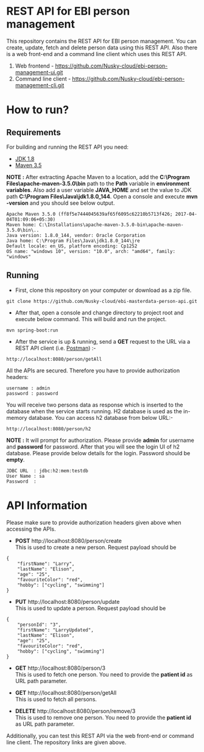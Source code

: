 # REST API for EBI person management

This repository contains the REST API for EBI person management. You can create, update, fetch and delete person data using this REST API. Also there is a web front-end and a command line client which uses this REST API.

1) Web frontend        - https://github.com/Nusky-cloud/ebi-person-management-ui.git
2) Command line client - https://github.com/Nusky-cloud/ebi-person-management-cli.git

# How to run?

## Requirements

For building and running the REST API you need:

- [JDK 1.8](http://www.oracle.com/technetwork/java/javase/downloads/jdk8-downloads-2133151.html)
- [Maven 3.5](https://archive.apache.org/dist/maven/maven-3/3.5.0/binaries/)

**NOTE :** After extracting Apache Maven to a location, add the **C:\Program Files\apache-maven-3.5.0\bin** path to the **Path** variable in **environment variables**. Also add a user variable **JAVA_HOME** and set the value to JDK path **C:\Program Files\Java\jdk1.8.0_144**. Open a console and execute **mvn -version** and you should see below output. 
```shell
Apache Maven 3.5.0 (ff8f5e7444045639af65f6095c62210b5713f426; 2017-04-04T01:09:06+05:30)
Maven home: C:\Installations\apache-maven-3.5.0-bin\apache-maven-3.5.0\bin\..
Java version: 1.8.0_144, vendor: Oracle Corporation
Java home: C:\Program Files\Java\jdk1.8.0_144\jre
Default locale: en_US, platform encoding: Cp1252
OS name: "windows 10", version: "10.0", arch: "amd64", family: "windows"
```

## Running

- First, clone this repository on your computer or download as a zip file.
```shell
git clone https://github.com/Nusky-cloud/ebi-masterdata-person-api.git
```

- After that, open a console and change directory to project root and execute below command. This will build and run the project.

```shell
mvn spring-boot:run
```

- After the service is up & running, send a **GET** request to the URL via a REST API client (i.e. [Postman](https://www.postman.com/downloads/)) :- 

```shell
http://localhost:8080/person/getAll
```

All the APIs are secured. Therefore you have to provide authorization headers:
```shell
username : admin
password : password
```
	
You will receive two persons data as response which is inserted to the database when the service starts running. H2 database is used as the in-memory database. You can access h2 database from below URL:-

```shell 
http://localhost:8080/person/h2
```
	
**NOTE :** It will prompt for authorization. Please provide **admin** for username and **password** for password. After that you will see the login UI of h2 database. Please provide below details for the login. Password should be **empty**.

```shell
JDBC URL  : jdbc:h2:mem:testdb
User Name : sa
Password  : 
```

# API Information

Please make sure to provide authorization headers given above when accessing the APIs.


- **POST** http://localhost:8080/person/create <br>
This is used to create a new person. Request payload should be 
```shell 
{
	"firstName": "Larry",
	"lastName": "Elison",
	"age": "25",
	"favouriteColor": "red",
	"hobby": ["cycling", "swimming"]
}
```

- **PUT** http://localhost:8080/person/update <br>
This is used to update a person. Request payload should be 
```shell 
{
	"personId": "3",
	"firstName": "LarryUpdated",
	"lastName": "Elison",
	"age": "25",
	"favouriteColor": "red",
	"hobby": ["cycling", "swimming"]
}
```
- **GET** http://localhost:8080/person/3 <br> 
This is used to fetch one person. You need to provide the **patient id** as URL path parameter.

- **GET** http://localhost:8080/person/getAll <br>
This is used to fetch all persons.

- **DELETE** http://localhost:8080/person/remove/3 <br> 
This is used to remove one person. You need to provide the **patient id** as URL path parameter.

Additionally, you can test this REST API via the web front-end or command line client. The repository links are given above.
